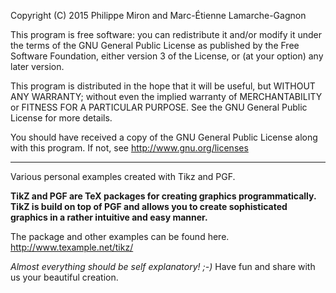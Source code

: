 Copyright (C) 2015 Philippe Miron and Marc-Étienne Lamarche-Gagnon

This program is free software: you can redistribute it and/or modify
it under the terms of the GNU General Public License as published by
the Free Software Foundation, either version 3 of the License, or
(at your option) any later version.

This program is distributed in the hope that it will be useful,
but WITHOUT ANY WARRANTY; without even the implied warranty of
MERCHANTABILITY or FITNESS FOR A PARTICULAR PURPOSE.  See the
GNU General Public License for more details.

You should have received a copy of the GNU General Public License
along with this program.  If not, see http://www.gnu.org/licenses

---

Various personal examples created with Tikz and PGF.

**TikZ and PGF are TeX packages for creating graphics programmatically. TikZ is build on top of PGF and allows you to create sophisticated graphics in a rather intuitive and easy manner.**

The package and other examples can be found here.
http://www.texample.net/tikz/
   
*Almost everything should be self explanatory! ;-)*
Have fun and share with us your beautiful creation.
